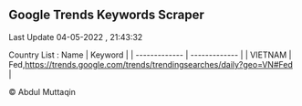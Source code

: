 

## Google Trends Keywords Scraper 
 
Last Update 04-05-2022 , 21:43:32

Country List :
 Name  | Keyword |
| ------------- | ------------- |
| VIETNAM | Fed,https://trends.google.com/trends/trendingsearches/daily?geo=VN#Fed |



© Abdul Muttaqin 
